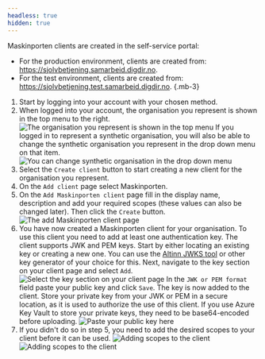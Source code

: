```yaml
---
headless: true
hidden: true
---
```


Maskinporten clients are created in the self-service portal:
- For the production environment, clients are created from: https://sjolvbetjening.samarbeid.digdir.no.
- For the test environment, clients are created from: https://sjolvbetjening.test.samarbeid.digdir.no.
{.mb-3}

1. Start by logging into your account with your chosen method.
2. When logged into your account, the organisation you represent is shown in the top menu to the right.
![The organisation you represent is shown in the top menu](/en/shared/maskinporten/you_represent.en.png "The organisation you represent is shown in the top menu.")
If you logged in to represent a synthetic organisation, you will also be able to change the synthetic organisation you represent in the drop down menu on that item.
![You can change synthetic organisation in the drop down menu](/en/shared/maskinporten/change_synthetic_org.en.png "You can change the synthetic organisation you represent in the drop down menu.")
3. Select the `Create client` button to start creating a new client for the organisation you represent. 
4. On the `Add client` page select Maskinporten.
5. On the `Add Maskinporten client` page fill in the display name, description and add your required scopes (these values can also be changed later). Then click the `Create` button.
![The add Maskinporten client page](/en/shared/maskinporten/add_maskinporten_client_page.en.png "The 'Add Maskinporten client' page.")
6. You have now created a Maskinporten client for your organisation. 
To use this client you need to add at least one authentication key. The client supports JWK and PEM keys. 
Start by either locating an existing key or creating a new one. You can use the [Altinn JWKS tool](https://github.com/Altinn/altinn-authorization-utils/tree/main/src/Altinn.Cli) or other key generator of your choice for this.
Next, navigate to the key section on your client page and select `Add`.
![Select the key section on your client page](/en/shared/maskinporten/key_section.en.png "Keys can be added in the key section.")
In the `JWK or PEM format` field paste your public key and click `Save`. The key is now added to the client. 
Store your private key from your JWK or PEM in a secure location, as it is used to authorize the use of this client. 
If you use Azure Key Vault to store your private keys, they need to be base64-encoded before uploading.
![Paste your public key here](/en/shared/maskinporten/paste_public_key.en.png "The JWK or PEM public key is pasted in this field")
7. If you didn't do so in step 5, you need to add the desired scopes to your client before it can be used.
![Adding scopes to the client](/en/shared/maskinporten/add_scopes1.en.png "From the Scopes tab on your client definition, click the Add button.")
![Adding scopes to the client](/en/shared/maskinporten/add_scopes2.en.png "Scopes available to your organisation will be shown in the list. Select the required ones and click Submit.")